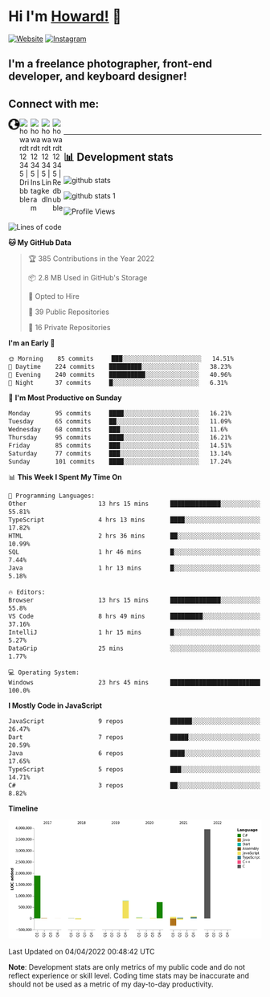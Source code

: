 # Hi I'm [Howard!][website] 👋

[![Website](https://img.shields.io/website?label=howardt12345.com&style=for-the-badge&url=https%3A%2F%2Fhowardt12345.com)](https://howardt12345.com)
[![Instagram](https://img.shields.io/badge/instagram-%23E4405F.svg?&style=for-the-badge&logo=instagram&logoColor=white)](https://instagram.com/howardt12345)

I'm a freelance photographer, front-end developer, and keyboard designer!
---

## Connect with me:

[<img align="left" alt="howardt12345.com" width="22px" src="https://raw.githubusercontent.com/iconic/open-iconic/master/svg/globe.svg" />][website]
[<img align="left" alt="howardt12345 | Dribbble" width="22px" src="https://cdn.jsdelivr.net/npm/simple-icons@v3/icons/dribbble.svg" />][dribbble]
[<img align="left" alt="howardt12345 | Instagram" width="22px" src="https://cdn.jsdelivr.net/npm/simple-icons@v3/icons/instagram.svg" />][instagram]
[<img align="left" alt="howardt12345 | LinkedIn" width="22px" src="https://cdn.jsdelivr.net/npm/simple-icons@v3/icons/linkedin.svg" />][linkedin]
[<img align="left" alt="howardt12345 | Redbubble" width="22px" src="https://cdn.jsdelivr.net/npm/simple-icons@v3/icons/redbubble.svg" />][redbubble]

<br />

---

## 📊 Development stats

![github stats](https://github-readme-stats.vercel.app/api?username=howardt12345&show_icons=true&hide_border=true&theme=dark&hide=contribs,issues)

![github stats 1](https://github-readme-stats.vercel.app/api/top-langs?username=howardt12345&langs_count=8&show_icons=true&hide_border=true&theme=dark&layout=compact)

<!--START_SECTION:waka-->
![Profile Views](http://img.shields.io/badge/Profile%20Views-2-blue)

![Lines of code](https://img.shields.io/badge/From%20Hello%20World%20I%27ve%20Written-7%20Million%20lines%20of%20code-blue)

**🐱 My GitHub Data** 

> 🏆 385 Contributions in the Year 2022
 > 
> 📦 2.8 MB Used in GitHub's Storage 
 > 
> 💼 Opted to Hire
 > 
> 📜 39 Public Repositories 
 > 
> 🔑 16 Private Repositories  
 > 
**I'm an Early 🐤** 

```text
🌞 Morning    85 commits     ███░░░░░░░░░░░░░░░░░░░░░░   14.51% 
🌆 Daytime    224 commits    █████████░░░░░░░░░░░░░░░░   38.23% 
🌃 Evening    240 commits    ██████████░░░░░░░░░░░░░░░   40.96% 
🌙 Night      37 commits     █░░░░░░░░░░░░░░░░░░░░░░░░   6.31%

```
📅 **I'm Most Productive on Sunday** 

```text
Monday       95 commits     ████░░░░░░░░░░░░░░░░░░░░░   16.21% 
Tuesday      65 commits     ██░░░░░░░░░░░░░░░░░░░░░░░   11.09% 
Wednesday    68 commits     ███░░░░░░░░░░░░░░░░░░░░░░   11.6% 
Thursday     95 commits     ████░░░░░░░░░░░░░░░░░░░░░   16.21% 
Friday       85 commits     ███░░░░░░░░░░░░░░░░░░░░░░   14.51% 
Saturday     77 commits     ███░░░░░░░░░░░░░░░░░░░░░░   13.14% 
Sunday       101 commits    ████░░░░░░░░░░░░░░░░░░░░░   17.24%

```


📊 **This Week I Spent My Time On** 

```text
💬 Programming Languages: 
Other                    13 hrs 15 mins      ██████████████░░░░░░░░░░░   55.81% 
TypeScript               4 hrs 13 mins       ████░░░░░░░░░░░░░░░░░░░░░   17.82% 
HTML                     2 hrs 36 mins       ██░░░░░░░░░░░░░░░░░░░░░░░   10.99% 
SQL                      1 hr 46 mins        █░░░░░░░░░░░░░░░░░░░░░░░░   7.44% 
Java                     1 hr 13 mins        █░░░░░░░░░░░░░░░░░░░░░░░░   5.18%

🔥 Editors: 
Browser                  13 hrs 15 mins      ██████████████░░░░░░░░░░░   55.8% 
VS Code                  8 hrs 49 mins       █████████░░░░░░░░░░░░░░░░   37.16% 
IntelliJ                 1 hr 15 mins        █░░░░░░░░░░░░░░░░░░░░░░░░   5.27% 
DataGrip                 25 mins             ░░░░░░░░░░░░░░░░░░░░░░░░░   1.77%

💻 Operating System: 
Windows                  23 hrs 45 mins      █████████████████████████   100.0%

```

**I Mostly Code in JavaScript** 

```text
JavaScript               9 repos             ██████░░░░░░░░░░░░░░░░░░░   26.47% 
Dart                     7 repos             █████░░░░░░░░░░░░░░░░░░░░   20.59% 
Java                     6 repos             ████░░░░░░░░░░░░░░░░░░░░░   17.65% 
TypeScript               5 repos             ███░░░░░░░░░░░░░░░░░░░░░░   14.71% 
C#                       3 repos             ██░░░░░░░░░░░░░░░░░░░░░░░   8.82%

```


**Timeline**

![Chart not found](https://raw.githubusercontent.com/howardt12345/howardt12345/master/charts/bar_graph.png) 


 Last Updated on 04/04/2022 00:48:42 UTC
<!--END_SECTION:waka-->

**Note**: Development stats are only metrics of my public code and do not reflect experience or skill level. Coding time stats may be inaccurate and should not be used as a metric of my day-to-day productivity.

[website]: https://howardt12345.com
[dribbble]: https://dribbble.com/howardt12345
[instagram]: https://instagram.com/howardt12345
[linkedin]: https://linkedin.com/in/howardt12345
[redbubble]: https://www.redbubble.com/people/howardt12345/
